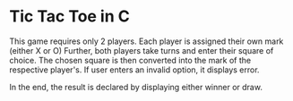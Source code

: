# Tic Tac Toe in C

This game requires only 2 players.
Each player is assigned their own mark (either X or O)
Further, both players take turns and enter their square of choice.
The chosen square is then converted into the mark of the respective player's.
If user enters an invalid option, it displays error.

In the end, the result is declared by displaying either winner or draw.
